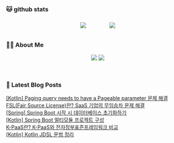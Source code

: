 
###  🐱 github stats  

<div id="main" align="center">
    <img src="https://github-readme-stats.vercel.app/api?username=peterica&count_private=true&show_icons=true&theme=radical"
        style="height: auto; margin-left: 20px; margin-right: 20px; padding: 10px;"/>
    <img src="https://github-readme-stats.vercel.app/api/top-langs/?username=peterica&layout=compact"   
        style="height: auto; margin-left: 20px; margin-right: 20px; padding: 10px;"/>
</div>

###  💁‍♀️ About Me  
<p align="center">
    <a href="https://peterica.tistory.com/"><img src="https://img.shields.io/badge/Blog-FF5722?style=flat-square&logo=Blogger&logoColor=white"/></a>
    <a href="mailto:ilovefran.ofm@gmail.com"><img src="https://img.shields.io/badge/Gmail-d14836?style=flat-square&logo=Gmail&logoColor=white&link=ilovefran.ofm@gmail.com"/></a>
</p>

<br>

### 📕 Latest Blog Posts   

<a href ="https://peterica.tistory.com/744"> [Kotlin] Paging query needs to have a Pageable parameter 문제 해결 </a> <br><a href ="https://peterica.tistory.com/750"> FSL(Fair Source License)란? SaaS 기업의 무임승차 문제 해결 </a> <br><a href ="https://peterica.tistory.com/741"> [Spring] Spring Boot 시작 시 데이터베이스 초기화하기 </a> <br><a href ="https://peterica.tistory.com/700"> [Kotlin] Spring Boot 멀티모듈 프로젝트 구성 </a> <br><a href ="https://peterica.tistory.com/742"> K-PaaS란? K-PaaS와 전자정부표준프레임워크 비교 </a> <br><a href ="https://peterica.tistory.com/739"> [Kotlin] Kotlin JDSL 문법 정리 </a> <br>